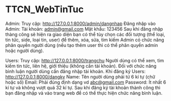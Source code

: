 # TTCN_WebTinTuc
Admin:
Truy cập: http://127.0.0.1:8000/admin/dangnhap
Đăng nhập vào Admin:
Tài khoản: admin@gmail.com
Mật khẩu: 123456
Sau khi đăng nhập thàng công sẽ hiện ra giao diện bạn có thể tùy chọn các đối tượng (thể loại, tin tức, side, loại tin, user) để thêm, xóa, sửa, tìm kiếm
Admin có chức năng phân quyền người dùng (nếu tạo thêm user thì có thể phân quyền admin hoặc người dùng).

Users:
Truy cập: http://127.0.0.1:8000/trangchu
Người dùng có thể xem, tìm kiếm tin tức, liên hệ, giới thiệu (không cần tài khoản). Đối với chức năng bình luận người dùng cần đăng nhập tài khoản.
Khi đăng ký Users: http://127.0.0.1:8000/dangky
Name: Tên người dùng phải từ 6 kí tự (chữ hoặc số)
Email: Phải đúng định dạng vd abc@gmail.com
Password: Ít nhất 6 kí tự và không vượt quá 32 kí tự.
Sau khi đăng ký tài khoản thành công thì bạn đăng nhập và vào trang web để có thể thực hiện chức năng bình luận.
